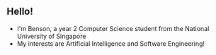 ## Hello!
- I'm Benson, a year 2 Computer Science student from the National University of Singapore
- My interests are Artificial Intelligence and Software Engineering!
